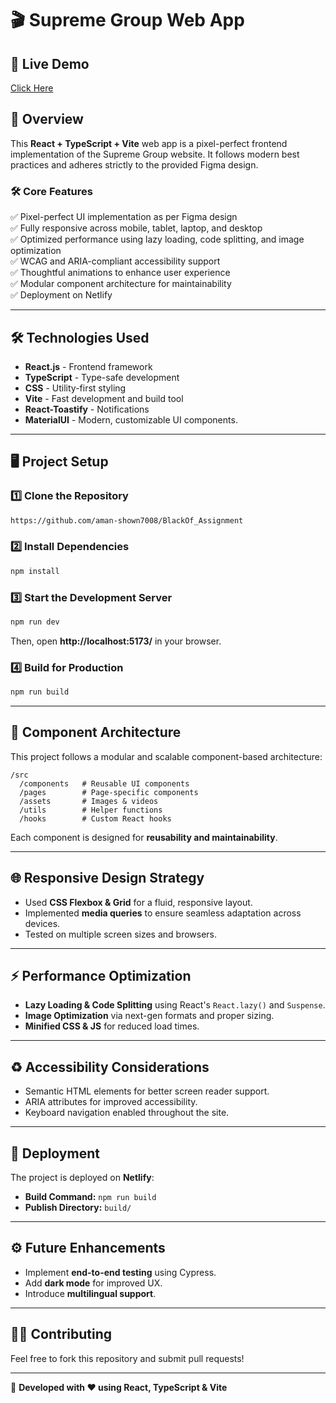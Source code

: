 # 🎬 Supreme Group Web App

## 🚀 Live Demo
[Click Here](https://jazzy-vacherin-d17a31.netlify.app/)

## 📌 Overview
This **React + TypeScript + Vite** web app is a pixel-perfect frontend implementation of the Supreme Group website. It follows modern best practices and adheres strictly to the provided Figma design.

### 🛠️ Core Features
✅ Pixel-perfect UI implementation as per Figma design  
✅ Fully responsive across mobile, tablet, laptop, and desktop  
✅ Optimized performance using lazy loading, code splitting, and image optimization  
✅ WCAG and ARIA-compliant accessibility support  
✅ Thoughtful animations to enhance user experience  
✅ Modular component architecture for maintainability  
✅ Deployment on Netlify  

---

## 🛠️ Technologies Used
- **React.js** - Frontend framework
- **TypeScript** - Type-safe development
- **CSS** - Utility-first styling
- **Vite** - Fast development and build tool
- **React-Toastify** - Notifications
- **MaterialUI** - Modern, customizable UI components.

---

## 🖥️ Project Setup
### 1️⃣ Clone the Repository
```sh
https://github.com/aman-shown7008/BlackOf_Assignment
```

### 2️⃣ Install Dependencies
```sh
npm install
```

### 3️⃣ Start the Development Server
```sh
npm run dev
```
Then, open **http://localhost:5173/** in your browser.

### 4️⃣ Build for Production
```sh
npm run build
```

---

## 🔬 Component Architecture
This project follows a modular and scalable component-based architecture:
```
/src
  /components   # Reusable UI components
  /pages        # Page-specific components
  /assets       # Images & videos
  /utils        # Helper functions
  /hooks        # Custom React hooks
```
Each component is designed for **reusability and maintainability**.

---

## 🌐 Responsive Design Strategy
- Used **CSS Flexbox & Grid** for a fluid, responsive layout.
- Implemented **media queries** to ensure seamless adaptation across devices.
- Tested on multiple screen sizes and browsers.

---

## ⚡ Performance Optimization
- **Lazy Loading & Code Splitting** using React's `React.lazy()` and `Suspense`.
- **Image Optimization** via next-gen formats and proper sizing.
- **Minified CSS & JS** for reduced load times.

---

## ♻ Accessibility Considerations
- Semantic HTML elements for better screen reader support.
- ARIA attributes for improved accessibility.
- Keyboard navigation enabled throughout the site.

---

## 🔧 Deployment
The project is deployed on **Netlify**:
- **Build Command:** `npm run build`
- **Publish Directory:** `build/`

---

## ⚙ Future Enhancements
- Implement **end-to-end testing** using Cypress.
- Add **dark mode** for improved UX.
- Introduce **multilingual support**.

---

## 👨‍💻 Contributing
Feel free to fork this repository and submit pull requests!

---

💎 **Developed with ❤️ using React, TypeScript & Vite**

